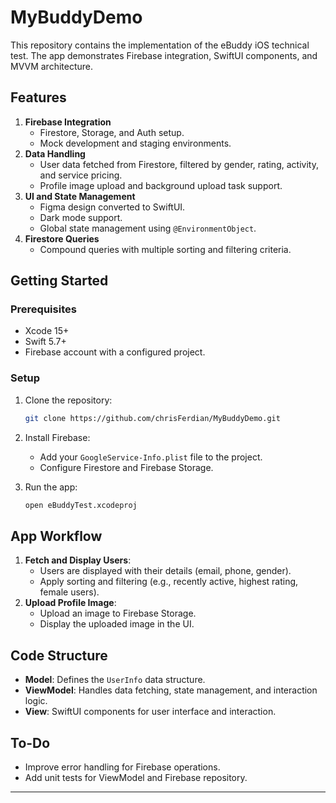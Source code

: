 # **MyBuddyDemo**

This repository contains the implementation of the eBuddy iOS technical test. The app demonstrates Firebase integration, SwiftUI components, and MVVM architecture.

## **Features**
1. **Firebase Integration**
   - Firestore, Storage, and Auth setup.
   - Mock development and staging environments.
2. **Data Handling**
   - User data fetched from Firestore, filtered by gender, rating, activity, and service pricing.
   - Profile image upload and background upload task support.
3. **UI and State Management**
   - Figma design converted to SwiftUI.
   - Dark mode support.
   - Global state management using `@EnvironmentObject`.
4. **Firestore Queries**
   - Compound queries with multiple sorting and filtering criteria.

## **Getting Started**
### **Prerequisites**
- Xcode 15+
- Swift 5.7+
- Firebase account with a configured project.

### **Setup**
1. Clone the repository:
   ```bash
   git clone https://github.com/chrisFerdian/MyBuddyDemo.git
   ```
2. Install Firebase:
   - Add your `GoogleService-Info.plist` file to the project.
   - Configure Firestore and Firebase Storage.

3. Run the app:
   ```bash
   open eBuddyTest.xcodeproj
   ```

## **App Workflow**
1. **Fetch and Display Users**:
   - Users are displayed with their details (email, phone, gender).
   - Apply sorting and filtering (e.g., recently active, highest rating, female users).
2. **Upload Profile Image**:
   - Upload an image to Firebase Storage.
   - Display the uploaded image in the UI.

## **Code Structure**
- **Model**: Defines the `UserInfo` data structure.
- **ViewModel**: Handles data fetching, state management, and interaction logic.
- **View**: SwiftUI components for user interface and interaction.

## **To-Do**
- Improve error handling for Firebase operations.
- Add unit tests for ViewModel and Firebase repository.
---
